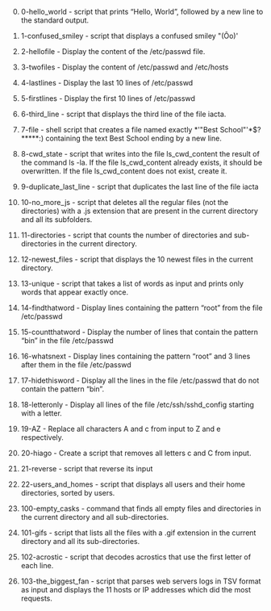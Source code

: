 0. 0-hello_world - script that prints “Hello, World”, followed by a new line to the standard output.

1. 1-confused_smiley - script that displays a confused smiley "(Ôo)'

2. 2-hellofile - Display the content of the /etc/passwd file.

3. 3-twofiles - Display the content of /etc/passwd and /etc/hosts

4. 4-lastlines - Display the last 10 lines of /etc/passwd

5. 5-firstlines - Display the first 10 lines of /etc/passwd

6. 6-third_line - script that displays the third line of the file iacta.

7. 7-file - shell script that creates a file named exactly *\'"Best School"'\*$?*****:) containing the text Best School ending by a new line.

8. 8-cwd_state - script that writes into the file ls_cwd_content the result of the command ls -la. If the file ls_cwd_content already exists, it should be overwritten. If the file ls_cwd_content does not exist, create it.

9. 9-duplicate_last_line - script that duplicates the last line of the file iacta

10. 10-no_more_js - script that deletes all the regular files (not the directories) with a .js extension that are present in the current directory and all its subfolders.

11. 11-directories - script that counts the number of directories and sub-directories in the current directory.

12. 12-newest_files - script that displays the 10 newest files in the current directory.

13. 13-unique - script that takes a list of words as input and prints only words that appear exactly once.

14. 14-findthatword - Display lines containing the pattern “root” from the file /etc/passwd

15. 15-countthatword - Display the number of lines that contain the pattern “bin” in the file /etc/passwd

16. 16-whatsnext - Display lines containing the pattern “root” and 3 lines after them in the file /etc/passwd

17. 17-hidethisword - Display all the lines in the file /etc/passwd that do not contain the pattern “bin”.

18. 18-letteronly - Display all lines of the file /etc/ssh/sshd_config starting with a letter.

19. 19-AZ - Replace all characters A and c from input to Z and e respectively.

20. 20-hiago - Create a script that removes all letters c and C from input.

21. 21-reverse - script that reverse its input

22. 22-users_and_homes - script that displays all users and their home directories, sorted by users.

23. 100-empty_casks - command that finds all empty files and directories in the current directory and all sub-directories.

24. 101-gifs - script that lists all the files with a .gif extension in the current directory and all its sub-directories.

25. 102-acrostic - script that decodes acrostics that use the first letter of each line.

26. 103-the_biggest_fan - script that parses web servers logs in TSV format as input and displays the 11 hosts or IP addresses which did the most requests.
